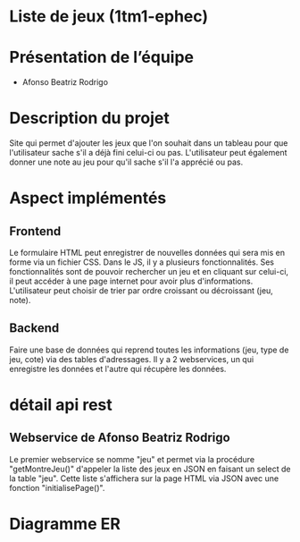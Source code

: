 # Liste de jeux (1tm1-ephec)
# Présentation de l’équipe
- Afonso Beatriz Rodrigo
# Description du projet
Site qui permet d'ajouter les jeux que l'on souhait dans un tableau pour que l'utilisateur sache s'il a déjà fini celui-ci ou pas. L'utilisateur peut également donner une note au jeu pour qu'il sache s'il l'a apprécié ou pas.


# Aspect implémentés
 ## Frontend

Le formulaire HTML peut enregistrer de nouvelles données qui sera mis en forme via un fichier CSS.
Dans le JS, il y a plusieurs fonctionnalités. Ses fonctionnalités sont de pouvoir rechercher un jeu et en cliquant sur celui-ci, il peut accéder à une page internet pour avoir plus d'informations.
L'utilisateur peut choisir de trier par ordre croissant ou décroissant (jeu, note).

## Backend
Faire une base de données qui reprend toutes les informations (jeu, type de jeu, cote) via des tables d'adressages.
Il y a 2 webservices, un qui enregistre les données et l'autre qui récupère les données.

# détail api rest

## Webservice de Afonso Beatriz Rodrigo 
Le premier webservice se nomme "jeu" et permet via la procédure "getMontreJeu()" d'appeler la liste des jeux en JSON en faisant un select de la table "jeu".
Cette liste s'affichera sur la page HTML via JSON avec une fonction "initialisePage()".

# Diagramme ER



